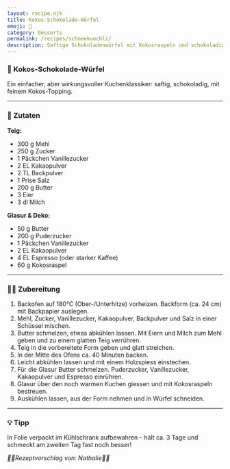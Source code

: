 ```yaml
---
layout: recipe.njk
title: Kokos-Schokolade-Würfel
emoji: 🍫
category: Desserts
permalink: /recipes/schneekuechli/
description: Saftige Schokoladenwürfel mit Kokosraspeln und schokoladiger Glasur
---
```


### 🍫 Kokos-Schokolade-Würfel

Ein einfacher, aber wirkungsvoller Kuchenklassiker: saftig, schokoladig, mit feinem Kokos-Topping.

---

### 🛒 Zutaten

**Teig:**

- 300 g Mehl
- 250 g Zucker
- 1 Päckchen Vanillezucker
- 2 EL Kakaopulver
- 2 TL Backpulver
- 1 Prise Salz
- 200 g Butter
- 3 Eier
- 3 dl Milch

**Glasur & Deko:**

- 50 g Butter
- 200 g Puderzucker
- 1 Päckchen Vanillezucker
- 2 EL Kakaopulver
- 4 EL Espresso (oder starker Kaffee)
- 60 g Kokosraspel

---

### 👩‍🍳 Zubereitung

1. Backofen auf 180°C (Ober-/Unterhitze) vorheizen. Backform (ca. 24 cm) mit Backpapier auslegen.
2. Mehl, Zucker, Vanillezucker, Kakaopulver, Backpulver und Salz in einer Schüssel mischen.
3. Butter schmelzen, etwas abkühlen lassen. Mit Eiern und Milch zum Mehl geben und zu einem glatten Teig verrühren.
4. Teig in die vorbereitete Form geben und glatt streichen.
5. In der Mitte des Ofens ca. 40 Minuten backen.
6. Leicht abkühlen lassen und mit einem Holzspiess einstechen.
7. Für die Glasur Butter schmelzen. Puderzucker, Vanillezucker, Kakaopulver und Espresso einrühren.
8. Glasur über den noch warmen Kuchen giessen und mit Kokosraspeln bestreuen.
9. Auskühlen lassen, aus der Form nehmen und in Würfel schneiden.

---

### 💡 Tipp

In Folie verpackt im Kühlschrank aufbewahren – hält ca. 3 Tage und schmeckt am zweiten Tag fast noch besser!



_👩‍🍳Rezeptvorschlag von: Nathalie👩‍🍳_
